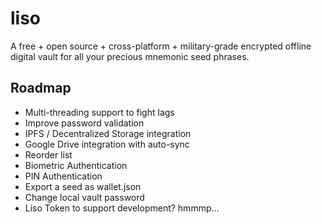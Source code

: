 # liso

A free + open source + cross-platform + military-grade encrypted offline digital vault for all your precious mnemonic seed phrases.

## Roadmap
- Multi-threading support to fight lags
- Improve password validation
- IPFS / Decentralized Storage integration
- Google Drive integration with auto-sync
- Reorder list
- Biometric Authentication
- PIN Authentication
- Export a seed as wallet.json
- Change local vault password
- Liso Token to support development? hmmmp...
